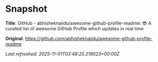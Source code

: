 # Snapshot

**Title**: GitHub - abhisheknaiidu/awesome-github-profile-readme: 😎 A curated list of awesome GitHub Profile which updates in real time

**Original**: <https://github.com/abhisheknaiidu/awesome-github-profile-readme>

_Last refreshed: 2025-11-01T03:48:25.219023+00:00Z_

